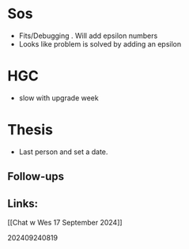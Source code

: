 
# Sos
- Fits/Debugging . Will add epsilon numbers 
- Looks like problem is solved by adding an epsilon 

# HGC 
- slow with upgrade week

# Thesis
- Last person and set a date.


## Follow-ups


## Links: 

[[Chat w Wes 17 September 2024]]

202409240819
